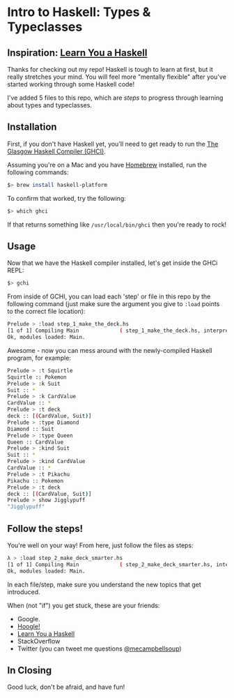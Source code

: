 # Intro to Haskell: Types & Typeclasses

## Inspiration: [Learn You a Haskell](http://learnyouahaskell.com/)

Thanks for checking out my repo! Haskell is tough to learn at first, but it really stretches your mind. You will feel more "mentally flexible" after you've started working through some Haskell code!

I've added 5 files to this repo, which are *steps* to progress through learning about types and typeclasses.

## Installation

First, if you don't have Haskell yet, you'll need to get ready to run the [The Glasgow Haskell Compiler (GHCI)](http://www.haskell.org/haskellwiki/GHC/GHCi).

Assuming you're on a Mac and you have [Homebrew](http://brew.sh/) installed, run the following commands:

```bash
$> brew install haskell-platform
```

To confirm that worked, try the following:
```bash
$> which ghci
```

If that returns something like `/usr/local/bin/ghci` then you're ready to rock!

## Usage

Now that we have the Haskell compiler installed, let's get inside the GHCi REPL:

```bash
$> gchi
```

From inside of GCHI, you can load each 'step' or file in this repo by the following command (just make sure the argument you give to `:load` points to the correct file location):
```bash
Prelude > :load step_1_make_the_deck.hs
[1 of 1] Compiling Main             ( step_1_make_the_deck.hs, interpreted )
Ok, modules loaded: Main.
```
Awesome - now you can mess around with the newly-compiled Haskell program, for example:
```bash
Prelude > :t Squirtle
Squirtle :: Pokemon
Prelude > :k Suit
Suit :: *
Prelude > :k CardValue
CardValue :: *
Prelude > :t deck
deck :: [(CardValue, Suit)]
Prelude > :type Diamond
Diamond :: Suit
Prelude > :type Queen
Queen :: CardValue
Prelude > :kind Suit
Suit :: *
Prelude > :kind CardValue
CardValue :: *
Prelude > :t Pikachu
Pikachu :: Pokemon
Prelude > :t deck
deck :: [(CardValue, Suit)]
Prelude > show Jigglypuff
"Jigglypuff"
```

## Follow the steps!
You're well on your way! From here, just follow the files as steps:
```bash
λ > :load step_2_make_deck_smarter.hs
[1 of 1] Compiling Main             ( step_2_make_deck_smarter.hs, interpreted )
Ok, modules loaded: Main.
```
In each file/step, make sure you understand the new topics that get introduced.

When (not "if") you get stuck, these are your friends:

* Google.
* [Hoogle!](http://www.haskell.org/hoogle/)
* [Learn You a Haskell](http://learnyouahaskell.com/)
* StackOverflow
* Twitter (you can tweet me questions [@mecampbellsoup](https://twitter.com/mecampbellsoup))

## In Closing
Good luck, don't be afraid, and have fun!

